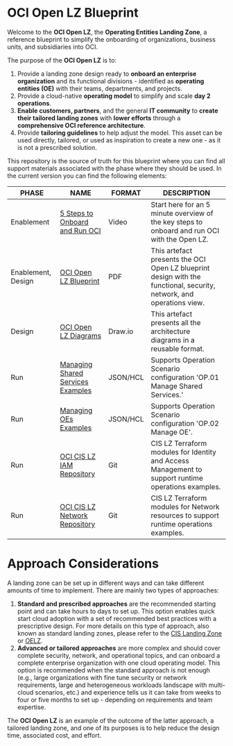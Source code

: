 # OCI Open LZ Blueprint

Welcome to the **OCI Open LZ**, the **Operating Entities Landing Zone**, a reference blueprint to simplify the onboarding of organizations, business units, and subsidiaries into OCI. 

The purpose of the **OCI Open LZ** is to:
1. Provide a landing zone design ready to **onboard an enterprise organization** and its functional divisions - identified as **operating entities (OE)** with their teams, departments, and projects.
2. Provide a cloud-native **operating model** to simplify and scale **day 2 operations**.
3. **Enable customers, partners**, and the general **IT community** to **create their tailored landing zones** with **lower efforts** through a **comprehensive OCI reference architecture**.  
4. Provide **tailoring guidelines** to help adjust the model. This asset can be used directly, tailored, or used as inspiration to create a new one - as it is not a prescribed solution.

This repository is the source of truth for this blueprint where you can find all support materials associated with the phase where they should be used. In the current version you can find the following elements:

| PHASE              | NAME                                                                                                                   | FORMAT   | DESCRIPTION                                                                                                          |
|--------------------|------------------------------------------------------------------------------------------------------------------------|----------|----------------------------------------------------------------------------------------------------------------------|
| Enablement         | [5 Steps to Onboard and Run OCI](https://www.youtube.com/watch?v=JWKRHfO4LnY&ab_channel=OracleLearning)                | Video    | Start here for an 5 minute overview of the key steps to onboard and run OCI with the Open LZ.                        |
| Enablement, Design | [OCI Open LZ Blueprint](/docs/OCI_Open_LZ.pdf)                                                                         | PDF      | This artefact presents the OCI Open LZ blueprint design with the functional, security, network, and operations view. |
| Design             | [OCI Open LZ Diagrams](/docs/OCI_Open_LZ.drawio)                                                                       | Draw.io  | This artefact presents all the architecture diagrams in a reusable format.                                           |
| Run                | [Managing Shared Services Examples](r/examples/landing-zones/open-landing-zone/operation-entity-infrastructure/open-lz-oe-02-vision/Readme.md)                                                                                  | JSON/HCL | Supports Operation Scenario configuration 'OP.01 Manage Shared Services.'                                            |
| Run                | [Managing OEs Examples](/examples/landing-zones/open-landing-zone/operation-entity-infrastructure/open-lz-oe-01-vision) | JSON/HCL | Supports Operation Scenario configuration 'OP.02 Manage OE'.                                                         |
| Run                | [OCI CIS LZ IAM Repository](https://github.com/oracle-quickstart/terraform-oci-cis-landing-zone-iam)                   | Git      | CIS LZ Terraform modules for Identity and Access Management to support runtime operations examples.                  |
| Run                | [OCI CIS LZ Network Repository](https://github.com/oracle-quickstart/terraform-oci-cis-landing-zone-networking)        | Git      | CIS LZ Terraform modules for Network resources to support runtime operations examples.                               |


# Approach Considerations
A landing zone can be set up in different ways and can take different amounts of time to implement. There are mainly two types of approaches:
1.	**Standard and prescribed approaches** are the recommended starting point and can take hours to days to set up. This option enables quick start cloud adoption with a set of recommended best practices with a prescriptive design. For more details on this type of approach, also known as standard landing zones, please refer to the [CIS Landing Zone](https://github.com/oracle-quickstart/oci-cis-landingzone-quickstart)  or [OELZ](https://github.com/oracle-quickstart/oci-landing-zones).
2.	**Advanced or tailored approaches** are more complex and should cover complete security, network, and operational topics, and can onboard a complete enterprise organization with one cloud operating model. This option is recommended when the standard approach is not enough (e.g., large organizations with fine tune security or network requirements, large and heterogeneous workloads landscape with multi-cloud scenarios, etc.) and experience tells us it can take from weeks to four or five months to set up - depending on requirements and team expertise.
      
The **OCI Open LZ** is an example of the outcome of the latter approach, a tailored landing zone, and one of its purposes is to help reduce the design time, associated cost, and effort. 
